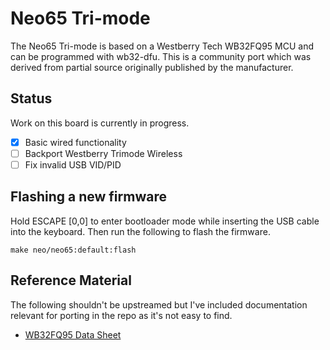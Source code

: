 # Neo65 Tri-mode
The Neo65 Tri-mode is based on a Westberry Tech WB32FQ95 MCU and can be
programmed with wb32-dfu. This is a community port which was derived from
partial source originally published by the manufacturer.

## Status
Work on this board is currently in progress.
- [x] Basic wired functionality
- [ ] Backport Westberry Trimode Wireless
- [ ] Fix invalid USB VID/PID

## Flashing a new firmware
Hold ESCAPE [0,0] to enter bootloader mode while inserting the USB cable into
the keyboard. Then run the following to flash the firmware.
```shell
make neo/neo65:default:flash
```

## Reference Material
The following shouldn't be upstreamed but I've included documentation relevant
for porting in the repo as it's not easy to find.

* [WB32FQ95 Data Sheet](EN_DS1104041_WB32FQ95xC_V01.pdf)
